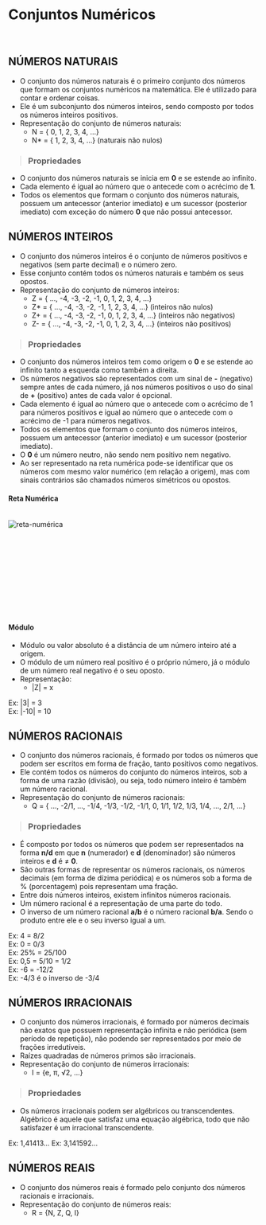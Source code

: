 # Conjuntos Numéricos

<br>

## NÚMEROS NATURAIS
* O conjunto dos números naturais é o primeiro conjunto dos números que formam os conjuntos numéricos na matemática. Ele é utilizado para contar e ordenar coisas.
* Ele é um subconjunto dos números inteiros, sendo composto por todos os números inteiros positivos.
* Representação do conjunto de números naturais:
   - N = { 0, 1, 2, 3, 4, ...}
   - N* = { 1, 2, 3, 4, ...} (naturais não nulos)

> ### Propriedades
* O conjunto dos números naturais se inicia em **0** e se estende ao infinito.
* Cada elemento é igual ao número que o antecede com o acrécimo de **1**.
* Todos os elementos que formam o conjunto dos números naturais, possuem um antecessor (anterior imediato) e um sucessor (posterior imediato) com exceção do número **0** que não possui antecessor.

## NÚMEROS INTEIROS
* O conjunto dos números inteiros é o conjunto de números positivos e negativos (sem parte decimal) e o número zero.
* Esse conjunto contém todos os números naturais e também os seus opostos.
* Representação do conjunto de números inteiros:
   - Z = { ..., -4, -3, -2, -1, 0, 1, 2, 3, 4, ...}
   - Z* = { ..., -4, -3, -2, -1, 1, 2, 3, 4, ...} (inteiros não nulos)
   - Z+ = { ..., -4, -3, -2, -1, 0, 1, 2, 3, 4, ...} (inteiros não negativos)
   - Z- = { ..., -4, -3, -2, -1, 0, 1, 2, 3, 4, ...} (inteiros não positivos)

> ### Propriedades
* O conjunto dos números inteiros tem como origem o **0** e se estende ao infinito tanto a esquerda como também a direita.
* Os números negativos são representados com um sinal de **-** (negativo) sempre antes de cada número, já nos números positivos o uso do sinal de **+** (positivo) antes de cada valor é opcional.
* Cada elemento é igual ao número que o antecede com o acrécimo de 1 para números positivos e igual ao número que o antecede com o acrécimo de -1 para números negativos.
* Todos os elementos que formam o conjunto dos números inteiros, possuem um antecessor (anterior imediato) e um sucessor (posterior imediato).
* O **0** é um número neutro, não sendo nem positivo nem negativo.
* Ao ser representado na reta numérica pode-se identificar que os números com mesmo valor numérico (em relação a origem), mas com sinais contrários são chamados números simétricos ou opostos.

#### Reta Numérica

<br>

<div style="display:inline_block">
   <img align="left" alt="reta-numérica" src="https://static.todamateria.com.br/upload/re/ta/retanumericainteiros.jpg">
</div>
<br>
<br>
<br>
<br>
<br>
<br>
<br>
<br>
<br>
<br>
<br>

#### Módulo
* Módulo ou valor absoluto é a distância de um número inteiro até a origem.
* O módulo de um número real positivo é o próprio número, já o módulo de um número real negativo é o seu oposto.
* Representação:
  - |Z| = x

Ex: |3| = 3  
Ex: |-10| = 10

## NÚMEROS RACIONAIS
* O conjunto dos números racionais, é formado por todos os números que podem ser escritos em forma de fração, tanto positivos como negativos.
* Ele contém todos os números do conjunto do números inteiros, sob a forma de uma razão (divisão), ou seja, todo número inteiro é também um número racional.
* Representação do conjunto de números racionais:
   - Q = { ..., -2/1, ..., -1/4, -1/3, -1/2, -1/1, 0, 1/1, 1/2, 1/3, 1/4, ..., 2/1, ...}

> ### Propriedades
* É composto por todos os números que podem ser representados na forma **n/d** em que **n** (numerador) e **d** (denominador) são números inteiros e **d** é ≠ **0**.
* São outras formas de representar os números racionais, os números decimais (em forma de dízima periódica) e os números sob a forma de % (porcentagem) pois representam uma fração.
* Entre dois números inteiros, existem infinitos números racionais.
* Um número racional é a representação de uma parte do todo.
* O inverso de um número racional **a/b** é o número racional **b/a**. Sendo o produto entre ele e o seu inverso igual a um.

Ex: 4 = 8/2  
Ex: 0 = 0/3  
Ex: 25% = 25/100  
Ex: 0,5 = 5/10 = 1/2  
Ex: -6 = -12/2  
Ex: -4/3 é o inverso de -3/4  

## NÚMEROS IRRACIONAIS
* O conjunto dos números irracionais, é formado por números decimais não exatos que possuem representação infinita e não periódica (sem período de repetição), não podendo ser representados por meio de frações irredutíveis.
* Raízes quadradas de números primos são irracionais.
* Representação do conjunto de números irracionais:
   - I = {e, π, √2, ...}

> ### Propriedades
* Os números irracionais podem ser algébricos ou transcendentes. Algébrico é aquele que satisfaz uma equação algébrica, todo que não satisfazer é um irracional transcendente.

Ex: 1,41413...
Ex: 3,141592...

## NÚMEROS REAIS
* O conjunto dos números reais é formado pelo conjunto dos números racionais e irracionais.
* Representação do conjunto de números reais:
   - R = {N, Z, Q, I}

